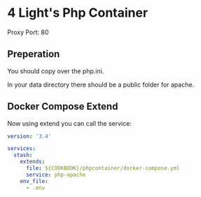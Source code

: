 # 4 Light's Php Container

Proxy Port: 80

## Preperation

You should copy over the php.ini.

In your data directory there should be a public folder for apache.

## Docker Compose Extend

Now using extend you can call the service:

```yaml
version: '3.4'

services:
  stash:
    extends:
      file: ${COOKBOOK}/phpcontainer/docker-compose.yml
      service: php-apache
    env_file:
      - .env
```